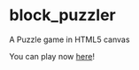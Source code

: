 # block_puzzler
A Puzzle game in HTML5 canvas

You can play now [here](https://penguinpuzzle.netlify.app)!
